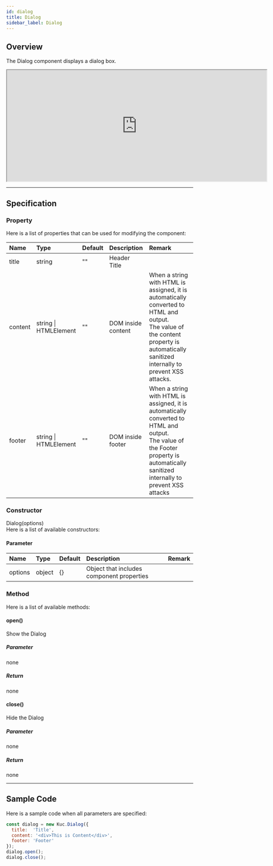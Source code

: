 ```yaml
---
id: dialog
title: Dialog
sidebar_label: Dialog
---
```


## Overview

The Dialog component displays a dialog box.

<iframe src="https://kuc-storybook.netlify.app/iframe.html?id=desktop-dialog--document" title="dialog image" width="700px" height="300px"></iframe>

---

## Specification

### Property

Here is a list of properties that can be used for modifying the component:

| Name | Type | Default | Description | Remark |
| :--- | :--- | :--- | :--- | :--- |
| title | string | ""  | Header Title | |
| content | string \|   HTMLElement | ""  | DOM inside content | When a string with HTML is assigned, it is automatically converted to HTML and output.<br>The value of the content property is automatically sanitized internally to prevent XSS attacks.
| footer | string \| HTMLElement | ""  | DOM inside footer | When a string with HTML is assigned, it is automatically converted to HTML and output.<br>The value of the Footer property is automatically sanitized internally to prevent XSS attacks |

### Constructor

Dialog(options)<br>
Here is a list of available constructors:

#### Parameter
| Name | Type | Default | Description | Remark |
| :--- | :--- | :--- | :--- | :--- |
| options | object | {} | Object that includes component properties | |

### Method

Here is a list of available methods:

#### open()
Show the Dialog

##### Parameter
none

##### Return
none

#### close()
Hide the Dialog

##### Parameter
none

##### Return
none

---
## Sample Code

Here is a sample code when all parameters are specified:

```javascript
const dialog = new Kuc.Dialog({
  title:  'Title',
  content: '<div>This is Content</div>',
  footer: 'Footer'
});
dialog.open();
dialog.close();
```